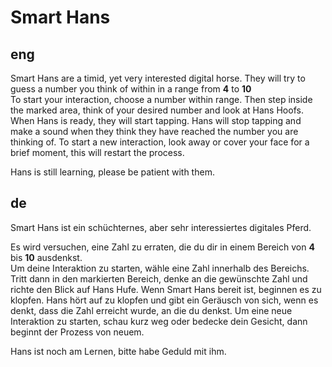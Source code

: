 # Smart Hans

## eng

Smart Hans are a timid, yet very interested digital horse.
They will try to guess a number you think of within in a range from **4** to **10**  
To start your interaction, choose a number within range. Then step inside the marked area, think of your desired number and look at Hans Hoofs.
When Hans is ready, they will start tapping. Hans will stop tapping and make a sound when they think they have reached the number you are thinking of.
To start a new interaction, look away or cover your face for a brief moment, this will restart the process.

Hans is still learning, please be patient with them. 

## de

Smart Hans ist ein schüchternes, aber sehr interessiertes digitales Pferd.

Es wird versuchen, eine Zahl zu erraten, die du dir in einem Bereich von **4** bis **10** ausdenkst.  
Um deine Interaktion zu starten, wähle eine Zahl innerhalb des Bereichs. Tritt dann in den markierten Bereich, denke an die gewünschte Zahl und richte den Blick auf Hans Hufe.
Wenn Smart Hans bereit ist, beginnen es zu klopfen. Hans hört auf zu klopfen und gibt ein Geräusch von sich, wenn es denkt, dass die Zahl erreicht wurde, an die du denkst.
Um eine neue Interaktion zu starten, schau kurz weg oder bedecke dein Gesicht, dann beginnt der Prozess von neuem.

Hans ist noch am Lernen, bitte habe Geduld mit ihm. 

